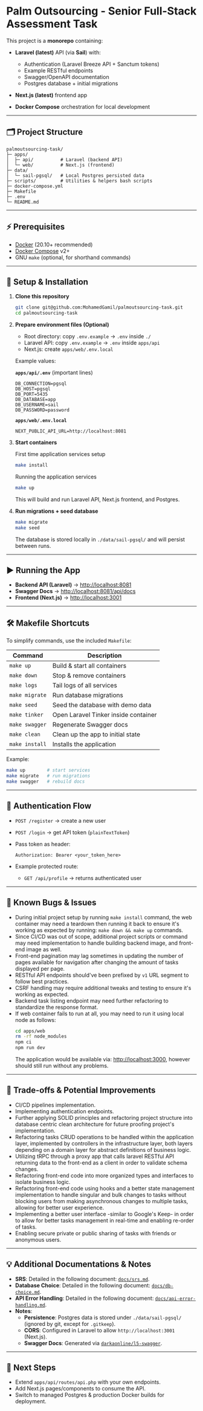 # Palm Outsourcing - Senior Full-Stack Assessment Task

This project is a **monorepo** containing:

* **Laravel (latest)** API (via **Sail**) with:
  * Authentication (Laravel Breeze API + Sanctum tokens)
  * Example RESTful endpoints
  * Swagger/OpenAPI documentation
  * Postgres database + initial migrations

* **Next.js (latest)** frontend app
* **Docker Compose** orchestration for local development

---

## 🗂 Project Structure

```
palmoutsourcing-task/
├─ apps/
│  ├─ api/          # Laravel (backend API)
│  └─ web/          # Next.js (frontend)
├─ data/
│  └─ sail-pgsql/   # Local Postgres persisted data
├─ scripts/         # Utilities & helpers bash scripts
├─ docker-compose.yml
├─ Makefile
├─ .env
└─ README.md
```

---

## ⚡ Prerequisites

* [Docker](https://docs.docker.com/get-docker/) (20.10+ recommended)
* [Docker Compose](https://docs.docker.com/compose/) v2+
* GNU `make` (optional, for shorthand commands)

---

## 🔧 Setup & Installation

1. **Clone this repository**

   ```bash
   git clone git@github.com:MohamedGamil/palmoutsourcing-task.git
   cd palmoutsourcing-task
   ```

2. **Prepare environment files (Optional)**

   * Root directory: copy `.env.example` → `.env` inside `./`
   * Laravel API: copy `.env.example` → `.env` inside `apps/api`
   * Next.js: create `apps/web/.env.local`

   Example values:

   **`apps/api/.env`** (important lines)

   ```dotenv
   DB_CONNECTION=pgsql
   DB_HOST=pgsql
   DB_PORT=5435
   DB_DATABASE=app
   DB_USERNAME=sail
   DB_PASSWORD=password
   ```

   **`apps/web/.env.local`**

   ```dotenv
   NEXT_PUBLIC_API_URL=http://localhost:8081
   ```

3. **Start containers**
   
   First time application services setup
   ```bash
   make install
   ```
   
   Running the application services
   ```bash
   make up
   ```

   This will build and run Laravel API, Next.js frontend, and Postgres.

4. **Run migrations + seed database**

   ```bash
   make migrate
   make seed
   ```

   The database is stored locally in `./data/sail-pgsql/` and will persist between runs.

---

## ▶️ Running the App

* **Backend API (Laravel)** → [http://localhost:8081](http://localhost:8081)
* **Swagger Docs** → [http://localhost:8081/api/docs](http://localhost:8081/api/docs)
* **Frontend (Next.js)** → [http://localhost:3001](http://localhost:3001)

---

## 🛠 Makefile Shortcuts

To simplify commands, use the included `Makefile`:

| Command        | Description                          |
| -------------- | ------------------------------------ |
| `make up`      | Build & start all containers         |
| `make down`    | Stop & remove containers             |
| `make logs`    | Tail logs of all services            |
| `make migrate` | Run database migrations              |
| `make seed`    | Seed the database with demo data     |
| `make tinker`  | Open Laravel Tinker inside container |
| `make swagger` | Regenerate Swagger docs              |
| `make clean`   | Clean up the app to initial state    |
| `make install` | Installs the application             |

Example:

```bash
make up        # start services
make migrate   # run migrations
make swagger   # rebuild docs
```

---

## 🔑 Authentication Flow

* `POST /register` → create a new user

* `POST /login` → get API token (`plainTextToken`)

* Pass token as header:

  ```
  Authorization: Bearer <your_token_here>
  ```

* Example protected route:

  * `GET /api/profile` → returns authenticated user

---

## 🐞 Known Bugs & Issues

* During initial project setup by running `make install` command, the web container may need a teardown then running it back to ensure it's working as expected by running: `make down && make up` commands.
* Since CI/CD was out of scope, additional project scripts or command may need implementation to handle building backend image, and front-end image as well.
* Front-end pagination may lag sometimes in updating the number of pages available for navigation after changing the amount of tasks displayed per page.
* RESTful API endpoints should've been prefixed by `v1` URL segment to follow best practices.
* CSRF handling may require additional tweaks and testing to ensure it's working as expected.
* Backend task listing endpoint may need further refactoring to standardize the response format.
* If web container fails to run at all, you may need to run it using local node as follows:
  ```bash
  cd apps/web
  rm -rf node_modules
  npm ci
  npm run dev
  ```
  The application would be available via: [http://localhost:3000](http://localhost:3000), however should still run without any problems.

---

## 🔨 Trade-offs & Potential Improvements

* CI/CD pipelines implementation.
* Implementing authentication endpoints.
* Further applying SOLID principles and refactoring project structure into database centric clean architecture for future proofing project's implementation.
* Refactoring tasks CRUD operations to be handled within the application layer, implemented by controllers in the infrastructure layer, both layers depending on a domain layer for abstract definitions of business logic.
* Utilizing tRPC through a proxy app that calls laravel RESTful API returning data to the front-end as a client in order to validate schema changes.
* Refactoring front-end code into more organized types and interfaces to isolate business logic.
* Refactoring front-end code using hooks and a better state management implementation to handle singular and bulk changes to tasks without blocking users from making asynchronous changes to multiple tasks, allowing for better user experience.
* Implementing a better user interface -similar to Google's Keep- in order to allow for better tasks management in real-time and enabling re-order of tasks.
* Enabling secure private or public sharing of tasks with friends or anonymous users.

---

## 💡 Additional Documentations & Notes

* **SRS**: Detailed in the following document: [`docs/srs.md`](https://github.com/MohamedGamil/palmoutsourcing-task/blob/main/docs/srs.md).
* **Database Choice**: Detailed in the following document: [`docs/db-choice.md`](https://github.com/MohamedGamil/palmoutsourcing-task/blob/main/docs/db-choice.md).
* **API Error Handling**: Detailed in the following document: [`docs/api-error-handling.md`](https://github.com/MohamedGamil/palmoutsourcing-task/blob/main/docs/api-error-handling.md).
* **Notes**:
    - **Persistence**: Postgres data is stored under `./data/sail-pgsql/` (ignored by git, except for `.gitkeep`).
    - **CORS**: Configured in Laravel to allow `http://localhost:3001` (Next.js).
    - **Swagger Docs**: Generated via [`darkaonline/l5-swagger`](https://github.com/DarkaOnLine/L5-Swagger).

---

## 🚀 Next Steps

* Extend `apps/api/routes/api.php` with your own endpoints.
* Add Next.js pages/components to consume the API.
* Switch to managed Postgres & production Docker builds for deployment.
